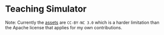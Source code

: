 # Teaching Simulator

Note: Currently the [assets](/game/assets) are `CC-BY-NC 3.0` which is a harder limitation than the Apache license that applies for my own contributions.
